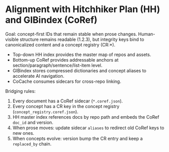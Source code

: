 # Alignment with Hitchhiker Plan (HH) and GIBindex (CoRef)

Goal: concept-first IDs that remain stable when prose changes. Human-visible structure remains readable (1.2.3),
but integrity keys bind to canonicalized content and a concept registry (CR:*).

- Top-down HH index provides the master map of repos and assets.
- Bottom-up CoRef provides addressable anchors at section/paragraph/sentence/list-item level.
- GIBindex stores compressed dictionaries and concept aliases to accelerate AI navigation.
- CoCache consumes sidecars for cross-repo linking.

Bridging rules:
1. Every document has a CoRef sidecar (`*.coref.json`).
2. Every concept has a CR key in the concept registry (`concept_registry.coref.json`).
3. HH master index references docs by repo path and embeds the CoRef `doc_id` and version.
4. When prose moves: update sidecar `aliases` to redirect old CoRef keys to new ones.
5. When concepts evolve: version bump the CR entry and keep a `replaced_by` chain.
